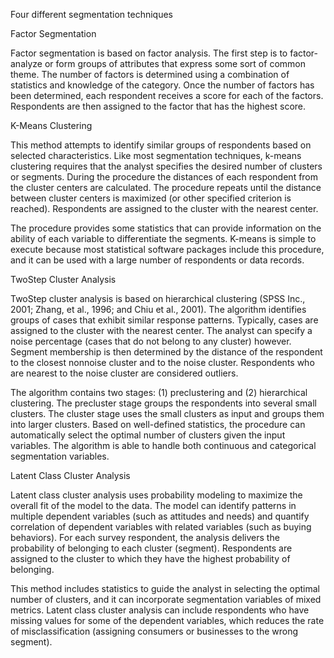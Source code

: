 Four different segmentation techniques

Factor Segmentation

Factor segmentation is based on factor analysis. The first step is to factor-analyze or form groups of attributes that express some sort of common theme. The number of factors is determined using a combination of statistics and knowledge of the category. Once the number of factors has been determined, each respondent receives a score for each of the factors. Respondents are then assigned to the factor that has the highest score.

K-Means Clustering

This method attempts to identify similar groups of respondents based on selected characteristics. Like most segmentation techniques, k-means clustering requires that the analyst specifies the desired number of clusters or segments. During the procedure the distances of each respondent from the cluster centers are calculated. The procedure repeats until the distance between cluster centers is maximized (or other specified criterion is reached). Respondents are assigned to the cluster with the nearest center.

The procedure provides some statistics that can provide information on the ability of each variable to differentiate the segments. K-means is simple to execute because most statistical software packages include this procedure, and it can be used with a large number of respondents or data records.

TwoStep Cluster Analysis

TwoStep cluster analysis is based on hierarchical clustering (SPSS Inc., 2001; Zhang, et al., 1996; and Chiu et al., 2001). The algorithm identifies groups of cases that exhibit similar response patterns. Typically, cases are assigned to the cluster with the nearest center. The analyst can specify a noise percentage (cases that do not belong to any cluster) however. Segment membership is then determined by the distance of the respondent to the closest nonnoise cluster and to the noise cluster. Respondents who are nearest to the noise cluster are considered outliers.

The algorithm contains two stages: (1) preclustering and (2) hierarchical clustering. The precluster stage groups the respondents into several small clusters. The cluster stage uses the small clusters as input and groups them into larger clusters. Based on well-defined statistics, the procedure can automatically select the optimal number of clusters given the input variables. The algorithm is able to handle both continuous and categorical segmentation variables.

Latent Class Cluster Analysis

Latent class cluster analysis uses probability modeling to maximize the overall fit of the model to the data. The model can identify patterns in multiple dependent variables (such as attitudes and needs) and quantify correlation of dependent variables with related variables (such as buying behaviors). For each survey respondent, the analysis delivers the probability of belonging to each cluster (segment). Respondents are assigned to the cluster to which they have the highest probability of belonging.

This method includes statistics to guide the analyst in selecting the optimal number of clusters, and it can incorporate segmentation variables of mixed metrics. Latent class cluster analysis can include respondents who have missing values for some of the dependent variables, which reduces the rate of misclassification (assigning consumers or businesses to the wrong segment).
